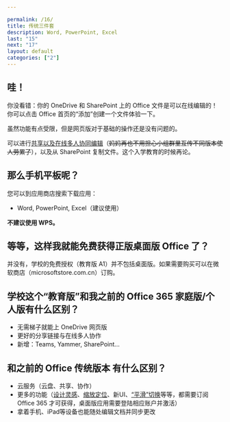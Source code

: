 ```yaml
---

permalink: /16/
title: 传统三件套
description: Word, PowerPoint, Excel
last: "15"
next: "17"
layout: default
categories: ["2"]
---
```

<!-- 本文主要讨论 PowerPoint, Excel, Word 在新环境下的适配问题。文件名有点难懂，抱歉。 -->


<!-- ## 准备工作 -->

<!-- 请返回 OneDrive 网页版，**从网页版**尝试打开你在上一个教程之中 在 OneDrive 中上传/新建的文档（Word, PowerPoint, Excel均可）。如果还没有进行，也可以在 Office 365 首页点击加号新建一个。） -->

## 哇！

你没看错：你的 OneDrive 和 SharePoint 上的 Office 文件是可以在线编辑的！你可以点击 Office 首页的“添加”创建一个文件体验一下。

虽然功能有点受限，但是网页版对于基础的操作还是没有问题的。

可以进行[共享以及在线多人协同编辑](https://mp.weixin.qq.com/s/j9dvph-Jw_KYpdKWjkYKQg)（~~妈妈再也不用担心小组群里互传不同版本使人劳累了~~），以及从 SharePoint 复制文件。这个入学教育的时候再论。

## 那么手机平板呢？

您可以到应用商店搜索下载应用：

- Word, PowerPoint, Excel（建议使用）

**不建议使用 WPS。**

## 等等，这样我就能免费获得正版桌面版 Office 了？

并没有，学校的免费授权（教育版 A1）并不包括桌面版。如果需要购买可以在微软商店（microsoftstore.com.cn）订购。

## 学校这个“教育版”和我之前的 Office 365 家庭版/个人版有什么区别？

- 无需梯子就能上 OneDrive 网页版
- 更好的分享链接与在线多人协作
- 新增：Teams, Yammer, SharePoint...

## 和之前的 Office 传统版本 有什么区别？

- 云服务（云盘、共享、协作）
- 更多的功能（[设计灵感](https://mp.weixin.qq.com/s/eTvLdC4l0ZrOveBg8CtIkw)、[缩放定位](https://mp.weixin.qq.com/s/3A_oEF3QAAw9P_ZLORAnGA)、新UI、[“平滑”切换](https://mp.weixin.qq.com/s/3IFhQccuNN89at2r7TpJOQ)等等，都需要订阅 Office 365 才可获得，桌面版应用需要登陆相应账户并激活）
- 拿着手机、iPad等设备也能随处编辑文档并同步更改
